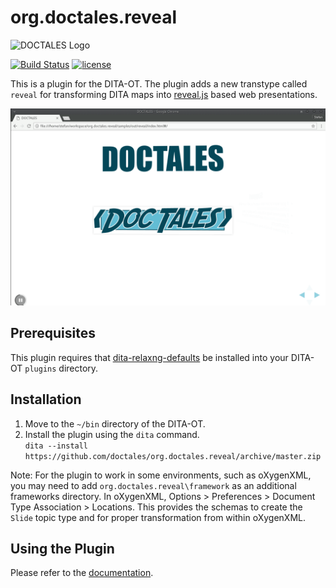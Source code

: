 org.doctales.reveal
===========================

![DOCTALES Logo](https://doctales.github.io/images/doctales-logo-without-subtitle.svg)

[![Build Status](https://travis-ci.org/doctales/org.doctales.reveal.svg?branch=master)](https://travis-ci.org/doctales/org.doctales.reveal)
[![license](https://img.shields.io/badge/license-Apache%202.0-blue.svg)](http://www.apache.org/licenses/LICENSE-2.0)

This is a plugin for the DITA-OT. The plugin adds a new transtype called `reveal` for transforming DITA maps into [reveal.js](https://revealjs.com/#/) based web presentations.

![Sample Presentation](https://raw.githubusercontent.com/doctales/doctales.github.io/master/media/animations/reveal-sample-presentation.gif)

## Prerequisites
This plugin requires that [dita-relaxng-defaults][1] be installed into your DITA-OT `plugins` directory.

## Installation

1. Move to the `~/bin` directory of the DITA-OT.
2. Install the plugin using the `dita` command.  
   `dita --install https://github.com/doctales/org.doctales.reveal/archive/master.zip`
   
Note: For the plugin to work in some environments, such as oXygenXML, you may need to add  `org.doctales.reveal\framework` as an additional frameworks directory. In oXygenXML, Options > Preferences > Document Type Association > Locations. This provides the schemas to create the `Slide` topic type and for proper transformation from within oXygenXML. 

## Using the Plugin

Please refer to the [documentation](https://doctales.atlassian.net/wiki/x/LIAy).

[1]:https://github.com/oxygenxml/dita-relaxng-defaults 